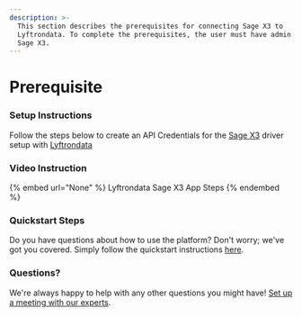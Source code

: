 ```yaml
---
description: >-
  This section describes the prerequisites for connecting Sage X3 to
  Lyftrondata. To complete the prerequisites, the user must have admin access to
  Sage X3.
---
```


# Prerequisite

<mark style="color:blue;"></mark>

### Setup Instructions

Follow the steps below to create an API Credentials for the [Sage X3](None) driver setup with [Lyftrondata](https://www.lyftrondata.com)

### Video Instruction

{% embed url="None" %}
Lyftrondata Sage X3 App Steps
{% endembed %}

### Quickstart Steps

Do you have questions about how to use the platform? Don't worry; we've got you covered. Simply follow the quickstart instructions [here](README.md).

### Questions? <a href="#questions" id="questions"></a>

We're always happy to help with any other questions you might have! [Set up a meeting with our experts](https://www.lyftrondata.com/book-a-meeting/).

